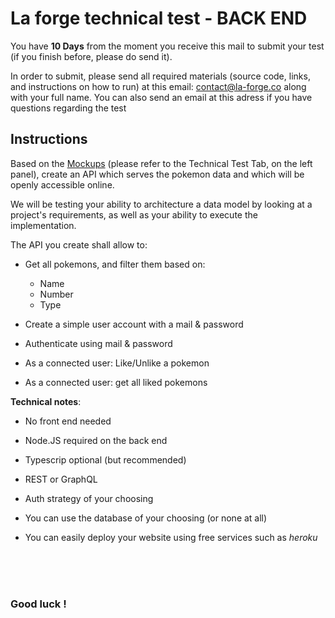 # La forge technical test - BACK END

You have **10 Days** from the moment you receive this mail to submit your test (if you finish before, please do send it).

In order to submit, please send all required materials (source code, links, and instructions on how to run) at this email: contact@la-forge.co along with your full name. You can also send an email at this adress if you have questions regarding the test

## Instructions

Based on the [Mockups](https://www.figma.com/file/r6T7e9jQaqQk1KwQTIlsrV/Pokedex?node-id=617%3A2) (please refer to the Technical Test Tab, on the left panel), create an API which serves the pokemon data and which will be openly accessible online.

We will be testing your ability to architecture a data model by looking at a project's requirements, as well as your ability to execute the implementation.

The API you create shall allow to:

- Get all pokemons, and filter them based on:
	- Name
	- Number
	- Type

- Create a simple user account with a mail & password

- Authenticate using mail & password     

- As a connected user: Like/Unlike a pokemon 

- As a connected user: get all liked pokemons	


**Technical notes**:

- No front end needed

- Node.JS required on the back end

- Typescrip optional (but recommended)

- REST or GraphQL

- Auth strategy of your choosing

- You can use the database of your choosing (or none at all)

- You can easily deploy your website using free services such as *heroku*

<br/>

<br/>
<br/>

### Good luck !